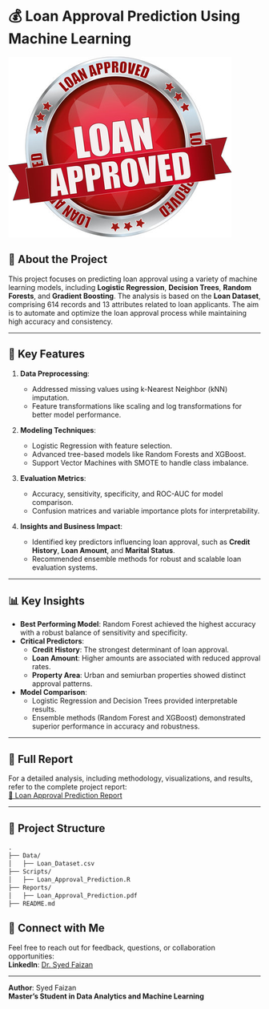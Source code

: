 # 💰 Loan Approval Prediction Using Machine Learning

![Loan Approval Prediction](https://github.com/SYEDFAIZAN1987/Loan-Approval-Prediction/blob/main/pic%201.jpg)

## 📘 About the Project

This project focuses on predicting loan approval using a variety of machine learning models, including **Logistic Regression**, **Decision Trees**, **Random Forests**, and **Gradient Boosting**. The analysis is based on the **Loan Dataset**, comprising 614 records and 13 attributes related to loan applicants. The aim is to automate and optimize the loan approval process while maintaining high accuracy and consistency.

---

## 🔑 Key Features

1. **Data Preprocessing**:
   - Addressed missing values using k-Nearest Neighbor (kNN) imputation.
   - Feature transformations like scaling and log transformations for better model performance.

2. **Modeling Techniques**:
   - Logistic Regression with feature selection.
   - Advanced tree-based models like Random Forests and XGBoost.
   - Support Vector Machines with SMOTE to handle class imbalance.

3. **Evaluation Metrics**:
   - Accuracy, sensitivity, specificity, and ROC-AUC for model comparison.
   - Confusion matrices and variable importance plots for interpretability.

4. **Insights and Business Impact**:
   - Identified key predictors influencing loan approval, such as **Credit History**, **Loan Amount**, and **Marital Status**.
   - Recommended ensemble methods for robust and scalable loan evaluation systems.

---

## 📊 Key Insights

- **Best Performing Model**: Random Forest achieved the highest accuracy with a robust balance of sensitivity and specificity.
- **Critical Predictors**:
  - **Credit History**: The strongest determinant of loan approval.
  - **Loan Amount**: Higher amounts are associated with reduced approval rates.
  - **Property Area**: Urban and semiurban properties showed distinct approval patterns.
- **Model Comparison**:
  - Logistic Regression and Decision Trees provided interpretable results.
  - Ensemble methods (Random Forest and XGBoost) demonstrated superior performance in accuracy and robustness.

---

## 📜 Full Report

For a detailed analysis, including methodology, visualizations, and results, refer to the complete project report:  
[📄 Loan Approval Prediction Report](https://github.com/SYEDFAIZAN1987/Loan-Approval-Prediction/blob/main/Loan%20Approval%20Prediction.pdf)

---

## 📂 Project Structure

```
.
├── Data/
│   ├── Loan_Dataset.csv
├── Scripts/
│   ├── Loan_Approval_Prediction.R
├── Reports/
│   ├── Loan_Approval_Prediction.pdf
├── README.md
```
## 🤝 Connect with Me

Feel free to reach out for feedback, questions, or collaboration opportunities:  
**LinkedIn**: [Dr. Syed Faizan](https://www.linkedin.com/in/drsyedfaizanmd/)

---

**Author**: Syed Faizan  
**Master’s Student in Data Analytics and Machine Learning**
